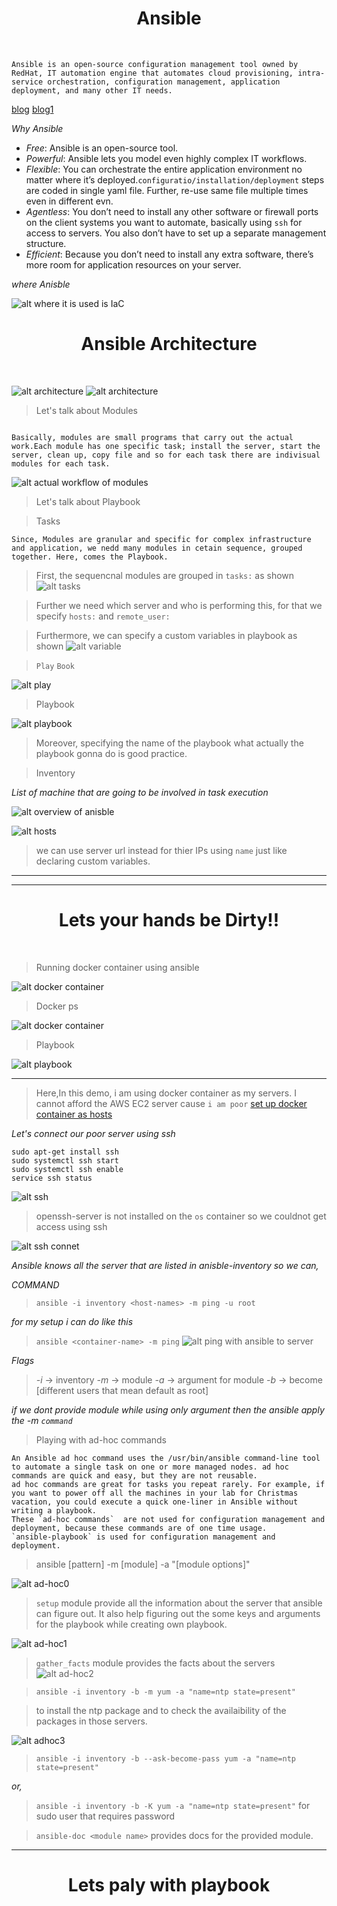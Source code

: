 <div align="center">
    <h1>Ansible</h1>
</div>
<br>

```
Ansible is an open-source configuration management tool owned by RedHat, IT automation engine that automates cloud provisioning, intra-service orchestration, configuration management, application deployment, and many other IT needs.
```
[blog](https://www.interviewbit.com/blog/ansible-architecture/)
[blog1](https://medium.com/@madhukaudantha/ansible-and-ansible-architecture-2f309fe53fa)

*Why Ansible*

- *Free*: Ansible is an open-source tool.
- *Powerful*: Ansible lets you model even highly complex IT workflows.
- *Flexible*: You can orchestrate the entire application environment no matter where it’s deployed.`configuratio/installation/deployment` steps are coded in single yaml file. Further, re-use same file multiple times even in different evn.
- *Agentless*: You don’t need to install any other software or firewall ports on the client systems you want to automate, basically using `ssh` for access to servers. You also don’t have to set up a separate management structure.
- *Efficient*: Because you don’t need to install any extra software, there’s more room for application resources on your server.

*where Anisble*

![alt where it is used is IaC](./assets/useInIAC.png)

<div align="center">
    <h1>Ansible Architecture</h1>
</div>
<br>

![alt architecture](./assets/ansibleArchi.jpeg) 
![alt architecture](./assets/Ansible-Architecture-768x420.png)

> Let's talk about Modules

```

Basically, modules are small programs that carry out the actual work.Each module has one specific task; install the server, start the server, clean up, copy file and so for each task there are indivisual modules for each task.

```

![alt actual workflow of modules](./assets/modules.png)

> Let's talk about Playbook

> Tasks

```
Since, Modules are granular and specific for complex infrastructure and application, we nedd many modules in cetain sequence, grouped together. Here, comes the Playbook.
```

> First, the sequencnal modules are grouped in `tasks:` as shown
![alt tasks](./assets/playbookTask.png)

> Further we need which server and who is performing this, for that we specify `hosts:` and `remote_user:`

>Furthermore, we can specify a custom variables in playbook as shown 
![alt variable](./assets/varinPlaybook.png)

> `Play` `Book`

![alt play](./assets/play.png)

> Playbook

![alt playbook](./assets/playbook.png)
>Moreover, specifying the name of the playbook what actually the playbook gonna do is good practice.

> Inventory

*List of machine that are going to be involved in task execution*

![alt overview of anisble](./assets/overview.png)

![alt hosts](./assets/hosts.png)
> we can use server url instead for thier IPs using `name` just like declaring custom variables.

***
***

<div align="center">
    <h1>Lets your hands be Dirty!!</h1>
</div>
<br>

> Running docker container using ansible

![alt docker container](./assets/deployingContainer.png)

> Docker ps

![alt docker container](./assets/docker-ps.png)

> Playbook

![alt playbook](./assets/dockerPl.png)

***

> Here,In this demo, i am using docker container as my servers. I cannot afford the AWS EC2 server cause `i am poor` 
[set up docker container as hosts](https://techq.medium.com/how-to-setup-ansible-dynamic-inventory-for-docker-using-ansible-plugin-ec308e677cd6)
 
*Let's connect our poor server using ssh*

```
sudo apt-get install ssh
sudo systemctl ssh start
sudo systemctl ssh enable
service ssh status
```
![alt ssh](./assets/ssh.png)

> openssh-server is not installed on the `os` container so we couldnot get access using ssh

![alt ssh connet](./assets/sshConnect.png)

*Ansible knows all the server that are listed in anisble-inventory so we can,*

*COMMAND*

> `ansible -i inventory <host-names> -m ping -u root`

*for my setup i can do like this*

> `ansible <container-name> -m ping`
![alt ping with ansible to server](./assets/pingingWithAnsible.png)

*Flags*

> *-i* -> inventory
> *-m* -> module
> *-a* -> argument for module
> *-b* -> become [different users that mean default as root]

*if we dont provide module while using only argument then the ansible apply the -m `command`*

> Playing with ad-hoc commands

```
An Ansible ad hoc command uses the /usr/bin/ansible command-line tool to automate a single task on one or more managed nodes. ad hoc commands are quick and easy, but they are not reusable.
ad hoc commands are great for tasks you repeat rarely. For example, if you want to power off all the machines in your lab for Christmas vacation, you could execute a quick one-liner in Ansible without writing a playbook.
These `ad-hoc commands`  are not used for configuration management and deployment, because these commands are of one time usage.
`ansible-playbook` is used for configuration management and deployment.
```

> ansible [pattern] -m [module] -a "[module options]"

![alt ad-hoc0](./assets/adhoc0.png)

> `setup` module provide all the information about the server that ansible can figure out. It also help figuring out the some keys and arguments for the playbook while creating own playbook.

![alt ad-hoc1](./assets/adhoc1.png)

> `gather_facts` module provides the facts about the servers
![alt ad-hoc2](./assets/adhoc2.png)

> `ansible -i inventory -b -m yum -a "name=ntp state=present"`

> to install the ntp package and to check the availaibility of the packages in those servers.

![alt adhoc3](./assets/adhoc3.png)

> `ansible -i inventory -b --ask-become-pass yum -a "name=ntp state=present"` 

*or,*

> `ansible -i inventory -b -K yum -a "name=ntp state=present"` for sudo user that requires password

> `ansible-doc <module name>` provides docs for the provided module.

***

<div align="center">
    <h1>Lets paly with playbook</h1>
</div>
<br>